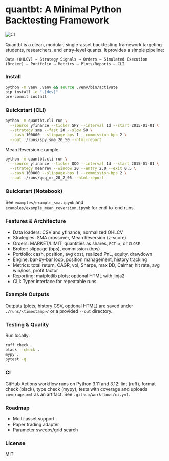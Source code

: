 # quantbt: A Minimal Python Backtesting Framework

![CI](https://github.com/aryanbonigala/Backtesting-Framework-SP/actions/workflows/ci.yml/badge.svg)

Quantbt is a clean, modular, single-asset backtesting framework targeting students, researchers, and entry-level quants. It provides a simple pipeline:

```
Data (OHLCV) → Strategy Signals → Orders → Simulated Execution (Broker) → Portfolio → Metrics → Plots/Reports → CLI
```

### Install

```bash
python -m venv .venv && source .venv/bin/activate
pip install -e ".[dev]"
pre-commit install
```

### Quickstart (CLI)

```bash
python -m quantbt.cli run \
  --source yfinance --ticker SPY --interval 1d --start 2015-01-01 \
  --strategy sma --fast 20 --slow 50 \
  --cash 100000 --slippage-bps 1 --commission-bps 2 \
  --out ./runs/spy_sma_20_50 --html-report
```

Mean Reversion example:

```bash
python -m quantbt.cli run \
  --source yfinance --ticker QQQ --interval 1d --start 2015-01-01 \
  --strategy meanrev --window 20 --entry 2.0 --exit 0.5 \
  --cash 100000 --slippage-bps 1 --commission-bps 2 \
  --out ./runs/qqq_mr_20_2_05 --html-report
```

### Quickstart (Notebook)

See `examples/example_sma.ipynb` and `examples/example_mean_reversion.ipynb` for end-to-end runs.

### Features & Architecture

- Data loaders: CSV and yfinance, normalized OHLCV
- Strategies: SMA crossover, Mean Reversion (z-score)
- Orders: MARKET/LIMIT, quantities as shares, `PCT:x`, or `CLOSE`
- Broker: slippage (bps), commission (bps)
- Portfolio: cash, position, avg cost, realized PnL, equity, drawdown
- Engine: bar-by-bar loop, position management, history tracking
- Metrics: total return, CAGR, vol, Sharpe, max DD, Calmar, hit rate, avg win/loss, profit factor
- Reporting: matplotlib plots; optional HTML with jinja2
- CLI: Typer interface for repeatable runs

### Example Outputs

Outputs (plots, history CSV, optional HTML) are saved under `./runs/<timestamp>/` or a provided `--out` directory.

### Testing & Quality

Run locally:

```bash
ruff check .
black --check .
mypy .
pytest -q
```

### CI

GitHub Actions workflow runs on Python 3.11 and 3.12: lint (ruff), format check (black), type check (mypy), tests with coverage and uploads `coverage.xml` as an artifact. See `.github/workflows/ci.yml`.

### Roadmap

- Multi-asset support
- Paper trading adapter
- Parameter sweeps/grid search

### License

MIT


